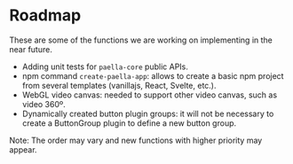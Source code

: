 # Roadmap

These are some of the functions we are working on implementing in the near future. 

- Adding unit tests for `paella-core` public APIs.
- npm command `create-paella-app`: allows to create a basic npm project from several templates (vanillajs, React, Svelte, etc.).
- WebGL video canvas: needed to support other video canvas, such as video 360º.
- Dynamically created button plugin groups: it will not be necessary to create a ButtonGroup plugin to define a new button group.

Note: The order may vary and new functions with higher priority may appear.
